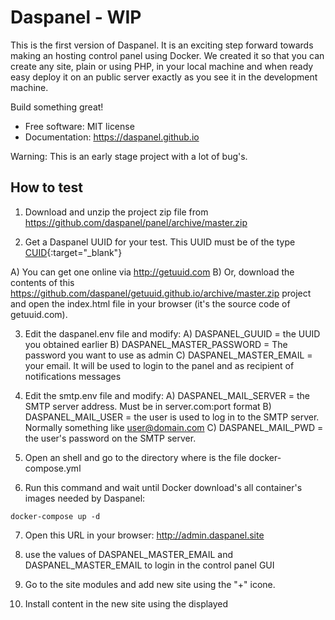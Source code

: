 # Daspanel - WIP

This is the first version of Daspanel. It is an exciting step forward towards 
making an hosting control panel using Docker. We created it so that you can 
create any site, plain or using PHP, in your local machine and when ready easy 
deploy it on an public server exactly as you see it in the development machine.

Build something great!

* Free software: MIT license
* Documentation: <https://daspanel.github.io>

Warning: This is an early stage project with a lot of bug's.

## How to test

1) Download and unzip the project zip file from 
https://github.com/daspanel/panel/archive/master.zip

2) Get a Daspanel UUID for your test. This UUID must be of the type 
[CUID](https://github.com/ericelliott/cuid){:target="_blank"}

A) You can get one online via http://getuuid.com
B) Or, download the contents of this 
https://github.com/daspanel/getuuid.github.io/archive/master.zip project and 
open the index.html file in your browser (it's the source code of getuuid.com).

3) Edit the daspanel.env file and modify:
A) DASPANEL_GUUID = the UUID you obtained earlier
B) DASPANEL_MASTER_PASSWORD = The password you want to use as admin
C) DASPANEL_MASTER_EMAIL = your email. It will be used to login to the panel and as recipient of notifications messages

4) Edit the smtp.env file and modify:
A) DASPANEL_MAIL_SERVER = the SMTP server address. Must be in server.com:port format
B) DASPANEL_MAIL_USER = the user is used to log in to the SMTP server. Normally something like user@domain.com
C) DASPANEL_MAIL_PWD = the user's password on the SMTP server.

5) Open an shell and go to the directory where is the file docker-compose.yml

6) Run this command and wait until Docker download's all container's images needed by Daspanel:
```shell
docker-compose up -d
```

7) Open this URL in your browser: http://admin.daspanel.site

8) use the values of DASPANEL_MASTER_EMAIL and DASPANEL_MASTER_EMAIL to login in the control panel GUI

9) Go to the site modules and add new site using the "+" icone.

10) Install content in the new site using the displayed
